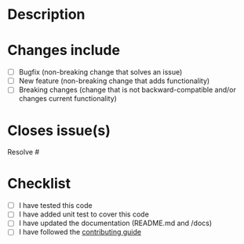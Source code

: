 # Description
<!-- 
Please add a description of what your pull request is doing.
 - What was the problem?
 - How it is resolved?
 - How can we test the change?
 - If there are breaking changes, please describe them in detail and why we cannot avoid them.
-->

# Changes include
- [ ] Bugfix (non-breaking change that solves an issue)
- [ ] New feature (non-breaking change that adds functionality)
- [ ] Breaking changes (change that is not backward-compatible and/or changes current functionality)

# Closes issue(s)
<!-- 
Please add the id of the issue this pull request is resolving.
We try to have an issue for every PR it is easier to talk about the feature/fix that way.
-->
Resolve #

# Checklist
- [ ] I have tested this code
- [ ] I have added unit test to cover this code
- [ ] I have updated the documentation (README.md and /docs)
- [ ] I have followed the [contributing guide](CONTRIBUTING.md)
